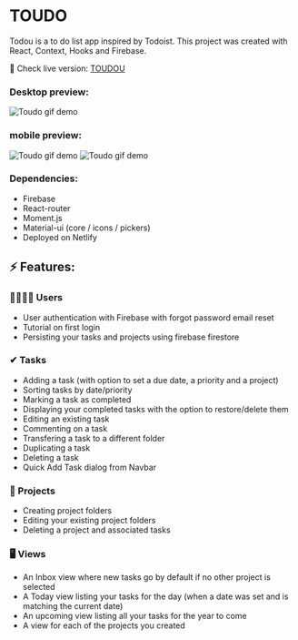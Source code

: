 # TOUDO

Todou is a to do list app inspired by Todoist. This project was created with React, Context, Hooks and Firebase.

🚀 Check live version: [TOUDOU](https://toudo.netlify.app/)

### Desktop preview:

![Toudo gif demo](https://firebasestorage.googleapis.com/v0/b/todoist-clone-b8b9b.appspot.com/o/addTaskInProject.gif?alt=media&token=1cb077df-89bc-4f29-9a1f-3095ef1f3306 "Toudo gif demo")

### mobile preview:

![Toudo gif demo](https://firebasestorage.googleapis.com/v0/b/todoist-clone-b8b9b.appspot.com/o/createProject.gif?alt=media&token=b0e63b8e-902c-4ec0-9c79-85b053b2bfde "Toudo gif demo")
![Toudo gif demo](https://firebasestorage.googleapis.com/v0/b/todoist-clone-b8b9b.appspot.com/o/upcomingTasks.gif?alt=media&token=47db6ad6-5e4d-408b-8f17-0a2332825db9 "Toudo gif demo")

### Dependencies:

- Firebase
- React-router
- Moment.js
- Material-ui (core / icons / pickers)
- Deployed on Netlify

## ⚡ Features:

### 🧍‍♀️🧍‍♂️ Users

- User authentication with Firebase with forgot password email reset
- Tutorial on first login
- Persisting your tasks and projects using firebase firestore

### ✔ Tasks

- Adding a task (with option to set a due date, a priority and a project)
- Sorting tasks by date/priority
- Marking a task as completed
- Displaying your completed tasks with the option to restore/delete them
- Editing an existing task
- Commenting on a task
- Transfering a task to a different folder
- Duplicating a task
- Deleting a task
- Quick Add Task dialog from Navbar

### 📂 Projects

- Creating project folders
- Editing your existing project folders
- Deleting a project and associated tasks

### 🖥 Views

- An Inbox view where new tasks go by default if no other project is selected
- A Today view listing your tasks for the day (when a date was set and is matching the current date)
- An upcoming view listing all your tasks for the year to come
- A view for each of the projects you created
